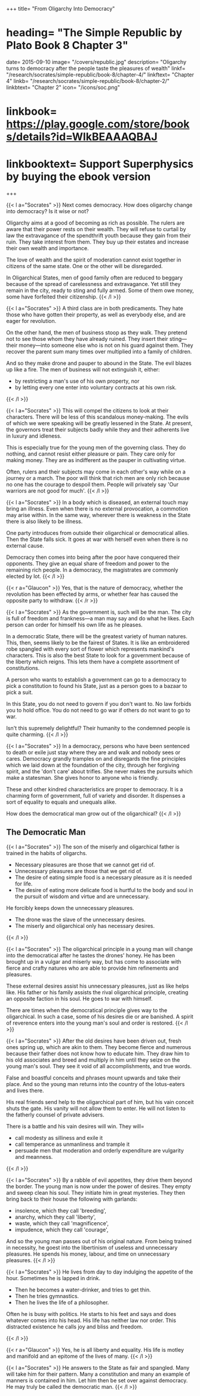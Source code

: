 +++
title= "From Oligarchy Into Democracy"
# heading= "The Simple Republic by Plato Book 8 Chapter 3"
date= 2015-09-10
image= "/covers/republic.jpg"
description= "Oligarchy turns to democracy after the people taste the pleasures of wealth"
linkf= "/research/socrates/simple-republic/book-8/chapter-4/"
linkftext= "Chapter 4"
linkb= "/research/socrates/simple-republic/book-8/chapter-2/"
linkbtext= "Chapter 2"
icon= "/icons/soc.png"
# linkbook= https://play.google.com/store/books/details?id=WlkBEAAAQBAJ
# linkbooktext= Support Superphysics by buying the ebook version
+++

{{< l a="Socrates" >}}
Next comes democracy. How does oligarchy change into democracy? Is it wise or not?

<!-- We will enquire into the ways of the democratic man, and bring him up for judgment.
 -->
Oligarchy aims at a good of becoming as rich as possible. The rulers are aware that their power rests on their wealth. They will refuse to curtail by law the extravagance of the spendthrift youth because they gain from their ruin. They take interest from them. They buy up their estates and increase their own wealth and importance. 
<!-- Is this desire insatiable? -->

The love of wealth and the spirit of moderation cannot exist together in citizens of the same state. One or the other will be disregarded.

In Oligarchical States, men of good family often are reduced to beggary because of the spread of carelessness and extravagance. Yet still they remain in the city, ready to sting and fully armed. Some of them owe money, some have forfeited their citizenship.
{{< /l >}}


{{< l a="Socrates" >}}
A third class are in both predicaments. They hate those who have gotten their property, as well as everybody else, and are eager for revolution.

On the other hand, the men of business stoop as they walk. They pretend not to see those whom they have already ruined. They insert their sting—their money—into someone else who is not on his guard against them. They recover the parent sum many times over multiplied into a family of children.

And so they make drone and pauper to abound in the State. The evil blazes up like a fire.
The men of business will not extinguish it, either:
<ul>
  <li>by restricting a man's use of his own property, nor</li>
  <li>by letting every one enter into voluntary contracts at his own risk.</li>
</ul>
{{< /l >}}


{{< l a="Socrates" >}}
This will compel the citizens to look at their characters. There will be less of this scandalous money-making. The evils of which we were speaking will be greatly lessened in the State. At present, the governors treat their subjects badly while they and their adherents live in luxury and idleness.

This is especially true for the young men of the governing class. They do nothing, and cannot resist either pleasure or pain. They care only for making money. They are as indifferent as the pauper in cultivating virtue.

Often, rulers and their subjects may come in each other's way while on a journey or a march. <!-- They may observe the behaviour of each other. --> The poor will think that rich men are only rich because no one has the courage to despoil them.  People will privately say 'Our warriors are not good for much'.
{{< /l >}}


{{< l a="Socrates" >}}
In a body which is diseased, an external touch may bring an illness. Even when there is no external provocation, a commotion may arise within. In the same way, wherever there is weakness in the State there is also likely to be illness.

One party introduces from outside their oligarchical or democratical allies. Then the State falls sick. It goes at war with herself even when there is no external cause.

Democracy then comes into being after the poor have conquered their opponents. They give an equal share of freedom and power to the remaining rich people. In a democracy, the magistrates are commonly elected by lot.
{{< /l >}}

{{< r a="Glaucon" >}}
Yes, that is the nature of democracy, whether the revolution has been effected by arms, or whether fear has caused the opposite party to withdraw.
{{< /r >}}

{{< l a="Socrates" >}}
As the government is, such will be the man. The city is full of freedom and frankness—a man may say and do what he likes. Each person can order for himself his own life as he pleases.

In a democratic State, there will be the greatest variety of human natures. This, then, seems likely to be the fairest of States. It is like an embroidered robe spangled with every sort of flower which represents mankind's characters. This is also the best State to look for a government because of the liberty which reigns. This lets them have a complete assortment of constitutions.

A person who wants to establish a government can go to a democracy to pick a constitution to found his State, just as a person goes to a bazaar to pick a suit.

In this State, you do not need to govern if you don't want to. No law forbids you to hold office. You do not need to go war if others do not want to go to war.

Isn't this supremely delightful? Their humanity to the condemned people is quite charming.
{{< /l >}}


{{< l a="Socrates" >}}
In a democracy, persons who have been sentenced to death or exile just stay where they are and walk and nobody sees or cares. Democracy grandly tramples on and disregards the fine principles which we laid down at the foundation of the city, through her forgiving spirit, and the 'don't care' about trifles. She never makes the pursuits which make a statesman. She gives honor to anyone who is friendly. 

These and other kindred characteristics are proper to democracy. It is a charming form of government, full of variety and disorder. It dispenses a sort of equality to equals and unequals alike.

How does the democratical man grow out of the oligarchical?
{{< /l >}}


## The Democratic Man 

{{< l a="Socrates" >}}
The son of the miserly and oligarchical father is trained in the habits of oligarchs.
<ul>
  <li>Necessary pleasures are those that we cannot get rid of.</li>
  <li>Unnecessary pleasures are those that we get rid of.</li>
  <li>The desire of eating simple food is a necessary pleasure as it is needed for life.</li>
  <li>The desire of eating more delicate food is hurtful to the body and soul in the pursuit of wisdom and virtue and are unnecessary.</li>
</ul>

He forcibly keeps down the unnecessary pleasures.
<ul>
  <li>The drone was the slave of the unnecessary desires.</li>
  <li>The miserly and oligarchical only has necessary desires.</li>
</ul>
{{< /l >}}


{{< l a="Socrates" >}}
The oligarchical principle in a young man will change into the democratical after he tastes the drones' honey. He has been brought up in a vulgar and miserly way, but has come to associate with fierce and crafty natures who are able to provide him refinements and pleasures.

These external desires assist his unnecessary pleasures, just as like helps like. His father or his family assists the rival oligarchical principle, creating an opposite faction in his soul. He goes to war with himself.

<!-- Like helps like. The change was caused by an external alliance, assisting one division of the citizens. And so the young man is changed by a class of 

An  if any ally helps the  within him, whether from the influence of a father or of kindred, advising or rebuking him.
 -->

There are times when the democratical principle gives way to the oligarchical. In such a case, some of his desires die or are banished. A spirit of reverence enters into the young man's soul and order is restored.
{{< /l >}}



{{< l a="Socrates" >}}
After the old desires have been driven out, fresh ones spring up, which are akin to them. They become fierce and numerous because their father does not know how to educate him. They draw him to his old associates and breed and multiply in him until they seize on the young man's soul. They see it void of all accomplishments, and true words. <!-- Those virtues make their abode in the minds of men who are dear to the gods, and are their best guardians and sentinels. -->

False and boastful conceits and phrases mount upwards and take their place. And so the young man returns into the country of the lotus-eaters and lives there. 

His real friends send help to the oligarchical part of him, but his vain conceit shuts the gate. His vanity will not allow them to enter. He will not listen to the fatherly counsel of private advisers.

There is a battle and his vain desires will win. They will= 
<ul>
  <li>call modesty as silliness and exile it</li>
  <li>call temperance as unmanliness and trample it</li>
  <li>persuade men that moderation and orderly expenditure are vulgarity and meanness.</li>
</ul>
{{< /l >}}


{{< l a="Socrates" >}}
By a rabble of evil appetites, they drive them beyond the border. The young man is now under the power of desires.
They empty and sweep clean his soul. 
They initiate him in great mysteries. 
They then bring back to their house the following with garlands:
<ul>
  <li>insolence, which they call 'breeding',</li>
  <li>anarchy, which they call 'liberty',</li>
  <li>waste, which they call 'magnificence',</li>
  <li>impudence, which they call 'courage',</li>
</ul>

And so the young man passes out of his original nature. From being trained in necessity, he goest into the libertinism of useless and unnecessary pleasures. He spends his money, labour, and time on unnecessary pleasures.
{{< /l >}}


<!-- But if he is fortunate when his heydays are over, he balances his pleasures and lives in an equilibrium.
He puts the government of himself into someone and then another sequentially.
He despises none of them but encourages them all equally.
He does not allow any true word of advice into the fortress .
He shakes his head when he hears:
that some pleasures are the satisfactions of good and noble desires,
that others pleasures are of evil desires,
that he should use and honour some desires, and chastise and master the other desires.

He will say that they are all alike, and that one is as good as another.
 -->

{{< l a="Socrates" >}}
He lives from day to day indulging the appetite of the hour. Sometimes he is lapped in drink. <!-- and tries the flute -->
<ul>
  <li>Then he becomes a water-drinker, and tries to get thin.</li>
  <li>Then he tries gymnastics.</li>
  <li>Then he lives the life of a philosopher.</li>
</ul>

Often he is busy with politics. He starts to his feet and says and does whatever comes into his head. His life has neither law nor order. This distracted existence he calls joy and bliss and freedom.
<!-- If he is emulous of any one who is a warrior, off he is in that direction, or of men of business, once more in that. -->
{{< /l >}}

{{< r a="Glaucon" >}}
Yes, he is all liberty and equality. His life is motley and manifold and an epitome of the lives of many.
{{< /l >}}

{{< l a="Socrates" >}}
He answers to the State as fair and spangled. Many will take him for their pattern. Many a constitution and many an example of manners is contained in him. Let him then be set over against democracy. He may truly be called the democratic man.
{{< /l >}}
